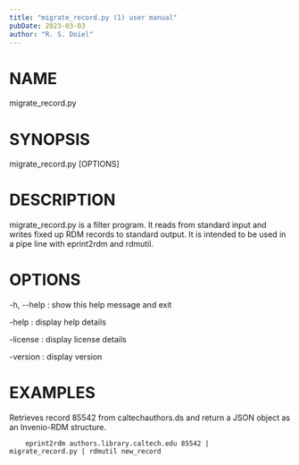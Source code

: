 ```yaml
---
title: "migrate_record.py (1) user manual"
pubDate: 2023-03-03
author: "R. S. Doiel"
---
```


# NAME

migrate_record.py

# SYNOPSIS

migrate_record.py [OPTIONS]

# DESCRIPTION

migrate_record.py is a filter program. It reads from standard input and
writes fixed up RDM records to standard output. It is intended to be
used in a pipe line with eprint2rdm and rdmutil.

# OPTIONS

-h, --help
: show this help message and exit

-help
: display help details

-license
: display license details

-version
: display version

# EXAMPLES

Retrieves record 85542 from caltechauthors.ds and return a JSON
object as an Invenio-RDM structure.

~~~
    eprint2rdm authors.library.caltech.edu 85542 |      migrate_record.py | rdmutil new_record
~~~


